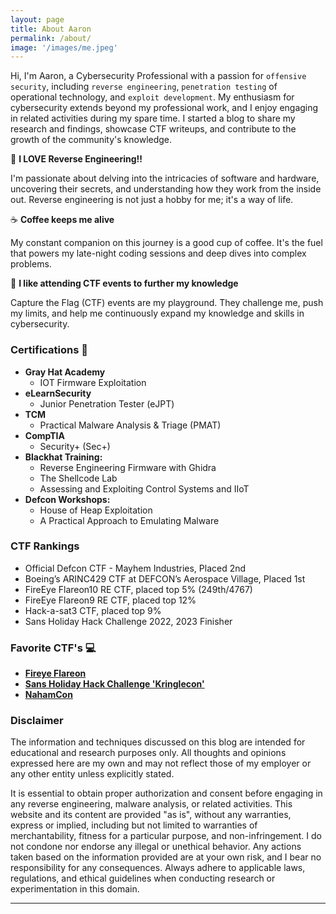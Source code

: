 ```yaml
---
layout: page
title: About Aaron
permalink: /about/
image: '/images/me.jpeg'
---
```


Hi, I'm Aaron, a Cybersecurity Professional with a passion for `offensive security`, including `reverse engineering`, `penetration testing` of operational technology, and `exploit development`. My enthusiasm for cybersecurity extends beyond my professional work, and I enjoy engaging in related activities during my spare time. I started a blog to share my research and findings, showcase CTF writeups, and contribute to the growth of the community's knowledge.

👾 **I LOVE Reverse Engineering!!**

I'm passionate about delving into the intricacies of software and hardware, uncovering their secrets, and understanding how they work from the inside out. Reverse engineering is not just a hobby for me; it's a way of life.

☕ **Coffee keeps me alive**

My constant companion on this journey is a good cup of coffee. It's the fuel that powers my late-night coding sessions and deep dives into complex problems.

🧩 **I like attending CTF events to further my knowledge**

Capture the Flag (CTF) events are my playground. They challenge me, push my limits, and help me continuously expand my knowledge and skills in cybersecurity.

### Certifications 📜

- **Gray Hat Academy**
  - IOT Firmware Exploitation
- **eLearnSecurity**
  - Junior Penetration Tester (eJPT)
- **TCM** 
  - Practical Malware Analysis & Triage (PMAT)
- **CompTIA**
  - Security+ (Sec+)
- **Blackhat Training:**
  - Reverse Engineering Firmware with Ghidra
  - The Shellcode Lab
  - Assessing and Exploiting Control Systems and IIoT
- **Defcon Workshops:**
  - House of Heap Exploitation
  - A Practical Approach to Emulating Malware

### CTF Rankings
- Official Defcon CTF - Mayhem Industries, Placed 2nd
- Boeing’s ARINC429 CTF at DEFCON’s Aerospace Village, Placed 1st
- FireEye Flareon10 RE CTF, placed top 5% (249th/4767)
- FireEye Flareon9 RE CTF, placed top 12%
- Hack-a-sat3 CTF, placed top 9%
- Sans Holiday Hack Challenge 2022, 2023 Finisher

### Favorite CTF's 💻

- [**Fireye Flareon**](https://flare-on.com/)
- [**Sans Holiday Hack Challenge 'Kringlecon'**](https://www.sans.org/mlp/holiday-hack-challenge-2023/)
- [**NahamCon**](https://www.nahamcon.com/)

### Disclaimer
The information and techniques discussed on this blog are intended for educational and research purposes only. All thoughts and opinions expressed here are my own and may not reflect those of my employer or any other entity unless explicitly stated. 

It is essential to obtain proper authorization and consent before engaging in any reverse engineering, malware analysis, or related activities. This website and its content are provided "as is", without any warranties, express or implied, including but not limited to warranties of merchantability, fitness for a particular purpose, and non-infringement. I do not condone nor endorse any illegal or unethical behavior. Any actions taken based on the information provided are at your own risk, and I bear no responsibility for any consequences. Always adhere to applicable laws, regulations, and ethical guidelines when conducting research or experimentation in this domain.

<hr>